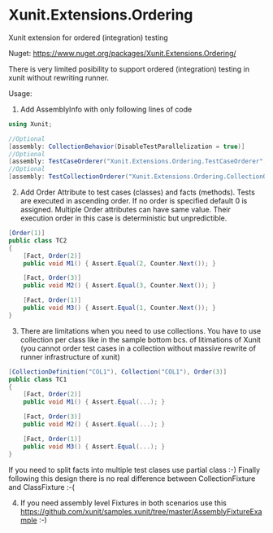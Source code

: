 # Xunit.Extensions.Ordering
Xunit extension for ordered (integration) testing

Nuget: https://www.nuget.org/packages/Xunit.Extensions.Ordering/

There is very limited posibility to support ordered (integration) testing in xunit without rewriting runner. 

Usage:

1. Add AssemblyInfo with only following lines of code

```c#
using Xunit;

//Optional
[assembly: CollectionBehavior(DisableTestParallelization = true)]
//Optional
[assembly: TestCaseOrderer("Xunit.Extensions.Ordering.TestCaseOrderer", "Xunit.Extensions.Ordering")]
//Optional
[assembly: TestCollectionOrderer("Xunit.Extensions.Ordering.CollectionOrderer", "Xunit.Extensions.Ordering")]
```

2. Add Order Attribute to test cases (classes) and facts (methods). Tests are executed in ascending order. If no order is specified default 0 is assigned. Multiple Order attributes can have same value. Their execution order in this case is deterministic but unpredictible.

```c#
[Order(1)]
public class TC2
{
	[Fact, Order(2)]
	public void M1() { Assert.Equal(2, Counter.Next()); }

	[Fact, Order(3)]
	public void M2() { Assert.Equal(3, Counter.Next()); }

	[Fact, Order(1)]
	public void M3() { Assert.Equal(1, Counter.Next()); }
}
```

3. There are limitations when you need to use collections. You have to use collection per class like in the sample bottom bcs. of litimations of Xunit (you cannot order test cases in a collection without massive rewrite of runner infrastructure of xunit)
```c#
[CollectionDefinition("COL1"), Collection("COL1"), Order(3)]
public class TC1
{
	[Fact, Order(2)]
	public void M1() { Assert.Equal(...); }

	[Fact, Order(3)]
	public void M2() { Assert.Equal(...); }

	[Fact, Order(1)]
	public void M3() { Assert.Equal(...); }
}
```
If you need to split facts into multiple test clases use partial class :-) Finally following this design there is no real difference between CollectionFixture and ClassFixture :-( 

4. If you need assembly level Fixtures in both scenarios use this https://github.com/xunit/samples.xunit/tree/master/AssemblyFixtureExample :-)
